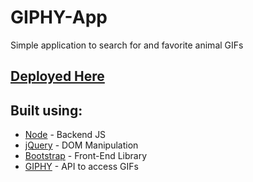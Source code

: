 # GIPHY-App
Simple application to search for and favorite animal GIFs

## [Deployed Here](https://enfenry.github.io/GIPHY-App/)

## Built using: 
* [Node](https://nodejs.org/en/) - Backend JS
* [jQuery](https://jquery.com/) - DOM Manipulation
* [Bootstrap](https://getbootstrap.com/) - Front-End Library
* [GIPHY](https://developers.giphy.com/) - API to access GIFs 
